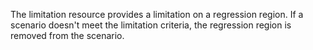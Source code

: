 The limitation resource provides a limitation on a regression region. If a scenario doesn't meet the limitation criteria, the regression region is removed from the scenario.